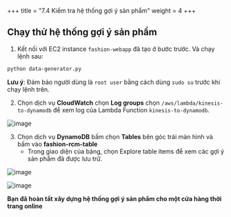 +++
title = "7.4 Kiểm tra hệ thống gợi ý sản phẩm"
weight = 4
+++

## Chạy thử hệ thống gợi ý sản phẩm
1. Kết nối với EC2 instance `fashion-webapp` đã tạo ở bước trước. Và chạy lệnh sau: 
```bash
python data-generator.py
```
**Lưu ý**: Đảm bảo người dùng là `root user` bằng cách dùng `sudo su` trước khi chạy lệnh trên.

2. Chọn dịch vụ **CloudWatch** chọn **Log groups** chọn `/aws/lambda/kinesis-to-dynamodb` để xem log của Lambda Function `kinesis-to-dynamodb`. 

![image](/images/recommendation/img_16.png)

3. Chọn dịch vụ **DynamoDB** bấm chọn **Tables** bên góc trái màn hình và bấm vào **fashion-rcm-table**
    - Trong giao diện của bảng, chọn Explore table items để xem các gợi ý sản phẩm đã được lưu trữ.

![image](/images/recommendation/img_17.png)

![image](/images/recommendation/img_18.png)

**Bạn đã hoàn tất xây dựng hệ thống gợi ý sản phẩm cho một cửa hàng thời trang online**